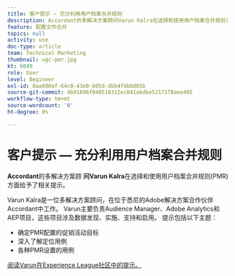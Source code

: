 ```yaml
---
title: 客户提示 — 充分利用用户档案合并规则
description: Accordant的多解决方案顾问Varun Kalra在选择和使用用户档案合并规则(PMR)方面给予了相关提示。
feature: 配置文件合并
topics: null
activity: use
doc-type: article
team: Technical Marketing
thumbnail: ugc-pmr.jpg
kt: 6049
role: User
level: Beginner
exl-id: 8aa800af-64c0-43e0-b05d-dbb4f4b0d05b
source-git-commit: 4b91696f840518312ec041abdbe5217178aee405
workflow-type: tm+mt
source-wordcount: '0'
ht-degree: 0%

---
```


# 客户提示 — 充分利用用户档案合并规则

**Accordant**&#x200B;的多解决方案顾 **问Varun Kalra**&#x200B;在选择和使用用户档案合并规则(PMR)方面给予了相关提示。

Varun Kalra是一位多解决方案顾问，在位于悉尼的Adobe解决方案合作伙伴Accordant中工作。 Varun主要负责Audience Manager、Adobe Analytics和AEP项目，这些项目涉及数据发现、实施、支持和启用。 提示包括以下主题：

* 确定PMR配置的促销活动目标
* 深入了解定位用例
* 各种PMR设置的用例

[阅读Varun在Experience League社区中的提示。](https://experienceleaguecommunities.adobe.com/t5/adobe-audience-manager-blogs/getting-the-most-out-of-profile-merge-rules-tips-tricks-and/ba-p/372248)
